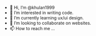 - 👋 Hi, I’m @khulan1999
- 👀 I’m interested in writing code.
- 🌱 I’m currently learning ux/ui design. 
- 💞️ I’m looking to collaborate on websites.
- 📫 How to reach me ...

<!---
khulan1999/khulan1999 is a ✨ special ✨ repository because its `README.md` (this file) appears on your GitHub profile.
You can click the Preview link to take a look at your changes.
--->

